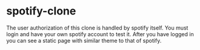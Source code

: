 # spotify-clone
The user authorization of this clone is handled by spotify itself. You must login and have your own spotify account to test it. After you have logged in you can see a static page with similar theme to that of spotify.

